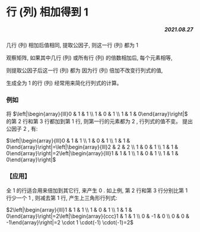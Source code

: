 # 行 (列) 相加得到 1
 ##### <p align="right">2021.08.27</p>
 几行 (列) 相加后值相同, 提取公因子, 则这一行 (列) 都为 1

观察矩阵, 如果其中几行 (列) 或所有行 (列) 的倍数相加后, 每个元素相等, 

则提取公因子后这一行 (列) 都为 因为行 (列) 倍加不改变行列式的值, 

生成全为 1 的行 (列) 经常用来简化行列式的计算。

### 例如

 将 $\left|\begin{array}{lll}0 & 1 & 1 \\ 1 & 0 & 1 \\ 1 & 1 & 0\end{array}\right|$ 的第 2 行和第 3 行都加到第 1 行, 则第一行的元素都为 2 , 行列式的值不变。 提出公因子 2 , 有:

$\left|\begin{array}{lll}0 & 1 & 1 \\ 1 & 0 & 1 \\ 1 & 1 & 0\end{array}\right|=\left|\begin{array}{lll}2 & 2 & 2 \\ 1 & 0 & 1 \\ 1 & 1 & 0\end{array}\right|=2\left|\begin{array}{lll}1 & 1 & 1 \\ 1 & 0 & 1 \\ 1 & 1 & 0\end{array}\right|$

### 【应用】 
全 1 的行适合用来倍加到其它行, 来产生 0 . 如上例, 第 2 行和第 3 行分别比第 1 行少一个 1 , 则减去第 1 行, 产生上三角形行列式:

$2\left|\begin{array}{lll}1 & 1 & 1 \\ 1 & 0 & 1 \\ 1 & 1 & 0\end{array}\right|=2\left|\begin{array}{ccc}1 & 1 & 1 \\ 0 & -1 & 0 \\ 0 & 0 & -1\end{array}\right|=2 \cdot 1 \cdot(-1) \cdot(-1)=2$